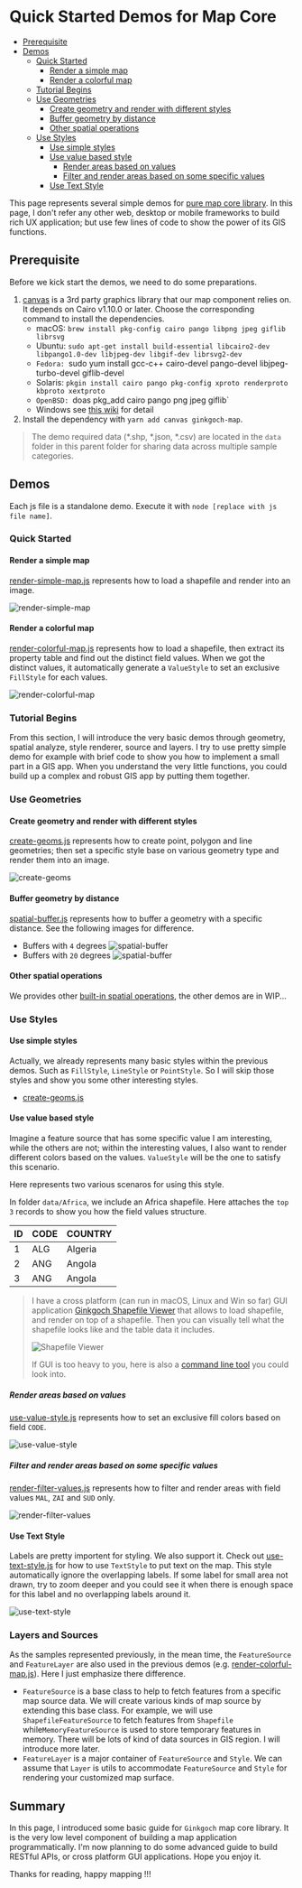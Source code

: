 # Quick Started Demos for Map Core

- [Prerequisite](#prerequisite)
- [Demos](#demos)
    - [Quick Started](#quick-started)
        - [Render a simple map](#render-a-simple-map)
        - [Render a colorful map](#render-a-colorful-map)
    - [Tutorial Begins](#tutorial-begins)
    - [Use Geometries](#use-geometries)
        - [Create geometry and render with different styles](#create-geometry-and-render-with-different-styles)
        - [Buffer geometry by distance](#buffer-geometry-by-distance)
        - [Other spatial operations](#other-spatial-operations)
    - [Use Styles](#use-styles)
        - [Use simple styles](#use-simple-styles)
        - [Use value based style](#use-value-based-style)
            - [Render areas based on values](#render-areas-based-on-values)
            - [Filter and render areas based on some specific values](#filter-and-render-areas-based-on-some-specific-values)
        - [Use Text Style](#use-text-style)

This page represents several simple demos for [pure map core library](https://github.com/ginkgoch/node-map). In this page, I don't refer any other web, desktop or mobile frameworks to build rich UX application; but use few lines of code to show the power of its GIS functions.

## Prerequisite

Before we kick start the demos, we need to do some preparations. 

1. [canvas](https://www.npmjs.com/package/canvas) is a 3rd party graphics library that our map component relies on. It depends on Cairo v1.10.0 or later. Choose the corresponding command to install the dependencies.
   * macOS: `brew install pkg-config cairo pango libpng jpeg giflib librsvg`
   * Ubuntu: `sudo apt-get install build-essential libcairo2-dev libpango1.0-dev libjpeg-dev libgif-dev librsvg2-dev`
   *  `Fedora: `sudo yum install gcc-c++ cairo-devel pango-devel libjpeg-turbo-devel giflib-devel
   * Solaris: `pkgin install cairo pango pkg-config xproto renderproto kbproto xextproto`
   *  `OpenBSD: `doas pkg_add cairo pango png jpeg giflib`
   * Windows see [this wiki](https://github.com/Automattic/node-canvas/wiki/Installation:-Windows) for detail
2. Install the dependency with `yarn add canvas ginkgoch-map`.

> The demo required data (*.shp, *.json, *.csv) are located in the `data` folder in this parent folder for sharing data across multiple sample categories.

## Demos

Each js file is a standalone demo. Execute it with `node [replace with js file name]`.

### Quick Started

#### Render a simple map

[render-simple-map.js](core/quick-started/render-simple-map.js) represents how to load a shapefile and render into an image.

![render-simple-map](core/quick-started/render-simple-map.png)

#### Render a colorful map

[render-colorful-map.js](core/quick-started/render-colorful-map.js) represents how to load a shapefile, then extract its property table and find out the distinct field values. When we got the distinct values, it automatically generate a `ValueStyle` to set an exclusive `FillStyle` for each values. 

![render-colorful-map](core/quick-started/render-colorful-map.png)

### Tutorial Begins

From this section, I will introduce the very basic demos through geometry, spatial analyze, style renderer, source and layers. I try to use pretty simple demo for example with brief code to show you how to implement a small part in a GIS app. When you understand the very little functions, you could build up a complex and robust GIS app by putting them together.

### Use Geometries

#### Create geometry and render with different styles

[create-geoms.js](core/geometries/create-geom.js) represents how to create point, polygon and line geometries; then set a specific style base on various geometry type and render them into an image.

![create-geoms](core/geometries/create-geoms.png)

#### Buffer geometry by distance

[spatial-buffer.js](core/geometries/spatial-buffer.js) represents how to buffer a geometry with a specific distance. See the following images for difference.

* Buffers with `4` degrees
    ![spatial-buffer](core/geometries/spatial-buffer.png)
* Buffers with `20` degrees
    ![spatial-buffer](core/geometries/spatial-buffer-1.png)

#### Other spatial operations
We provides other [built-in spatial operations](https://ginkgoch.com/node-geom/classes/spatialops.html), the other demos are in WIP...

### Use Styles

#### Use simple styles

Actually, we already represents many basic styles within the previous demos. Such as `FillStyle`, `LineStyle` or `PointStyle`. So I will skip those styles and show you some other interesting styles.

* [create-geoms.js](core/geometries/create-geom.js)

#### Use value based style

Imagine a feature source that has some specific value I am interesting, while the others are not; within the interesting values, I also want to render different colors based on the values. `ValueStyle` will be the one to satisfy this scenario.

Here represents two various scenaros for using this style.

In folder `data/Africa`, we include an Africa shapefile. Here attaches the `top 3` records to show you how the field values structure.

| ID   | CODE | COUNTRY |
| ---- | ---- | ------- |
| 1    | ALG  | Algeria |
| 2    | ANG  | Angola  |
| 3    | ANG  | Angola  |

> I have a cross platform (can run in macOS, Linux and Win so far) GUI application [Ginkgoch Shapefile Viewer](https://github.com/ginkgoch/node-shapefile-viewer/releases) that allows to load shapefile, and render on top of a shapefile. Then you can visually tell what the shapefile looks like and the table data it includes.
>
> ![Shapefile Viewer](https://github.com/ginkgoch/node-shapefile-viewer/raw/develop/screenshots/overview.png)
>
> If GUI is too heavy to you, here is also a [command line tool](https://github.com/ginkgoch/node-shapefile-cli) you could look into.



##### Render areas based on values

[use-value-style.js](core/styles/use-value-style.js) represents how to set an exclusive fill colors based on field `CODE`.

![use-value-style](core/styles/use-value-style.png)

##### Filter and render areas based on some specific values

[render-filter-values.js](core/styles/render-filter-values.js) represents how to filter and render areas with field values `MAL`,  `ZAI` and `SUD` only.

![render-filter-values](core/styles/render-filter-values.png)

#### Use Text Style

Labels are pretty importent for styling. We also support it. Check out [use-text-style.js](core/styles/use-text-style) for how to use `TextStyle` to put text on the map. This style automatically ignore the overlapping labels. If some label for small area not drawn, try to zoom deeper and you could see it when there is enough space for this label and no overlapping labels around it.

![use-text-style](core/styles/use-text-style.png)

### Layers and Sources

As the samples represented previously, in the mean time, the `FeatureSource` and `FeatureLayer` are also used in the previous demos (e.g. [render-colorful-map.js](core/quick-started/render-colorful-map.js)). Here I just emphasize there difference. 

* `FeatureSource` is a base class to help to fetch features from a specific map source data. We will create various kinds of map source by extending this base class. For example, we will use `ShapefileFeatureSource` to fetch features from `Shapefile` while`MemoryFeatureSource` is used to store temporary features in memory. There will be lots of kind of data sources in GIS region. I will introduce more later.
* `FeatureLayer` is a major container of `FeatureSource` and `Style`. We can assume that `Layer` is utils to accommodate `FeatureSource` and `Style` for rendering your customized map surface.

## Summary

In this page, I introduced some basic guide for `Ginkgoch` map core library. It is the very low level component of building a map application programmatically. I'm now planning to do some advanced guide to build RESTful APIs, or cross platform GUI applications. Hope you enjoy it. 

Thanks for reading, happy mapping !!!











